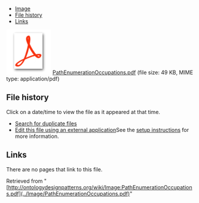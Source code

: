 * [Image](../Image/PathEnumerationOccupations.pdf#file)
* [File history](../Image/PathEnumerationOccupations.pdf#filehistory)
* [Links](../Image/PathEnumerationOccupations.pdf#filelinks)

[![](../skins/common/images/icons/fileicon-pdf.png)](../Image/PathEnumerationOccupations.pdf "PathEnumerationOccupations.pdf")
[PathEnumerationOccupations.pdf](../images/5/5e/PathEnumerationOccupations.pdf "PathEnumerationOccupations.pdf")‎  (file size: 49 KB, MIME type: application/pdf)





## File history

Click on a date/time to view the file as it appeared at that time.



  
* [Search for duplicate files](http://ontologydesignpatterns.org/wiki/Special:FileDuplicateSearch/PathEnumerationOccupations.pdf "Special:FileDuplicateSearch/PathEnumerationOccupations.pdf")
* [Edit this file using an external application](http://ontologydesignpatterns.org/wiki/index.php?title=Image:PathEnumerationOccupations.pdf&action=edit&externaledit=true&mode=file "Image:PathEnumerationOccupations.pdf")See the [setup instructions](http://www.mediawiki.org/wiki/Manual:External_editors "http://www.mediawiki.org/wiki/Manual:External_editors") for more information.

## Links



There are no pages that link to this file.




Retrieved from "[http://ontologydesignpatterns.org/wiki/Image:PathEnumerationOccupations.pdf](../Image/PathEnumerationOccupations.pdf)"